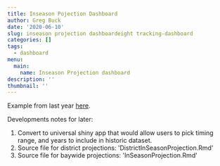 ```yaml
---
title: Inseason Pojection Dashboard
author: Greg Buck
date: '2020-06-10'
slug: inseason projection dashboardeight tracking-dashboard
categories: []
tags:
  - dashboard
menu:
  main:
    name: Inseason Projection dashboard  
description: ''
thumbnail: ''
---
```




Example from last year [here](https://rpubs.com/gbbuck/627140).


Developments notes for later:

1. Convert to universal shiny app that would allow users to pick timing range, and years to include in historic dataset. 
2. Source file for district projections: 'DistrictInSeasonProjection.Rmd'
3. Source file for baywide projections: 'InSeasonProjection.Rmd'


